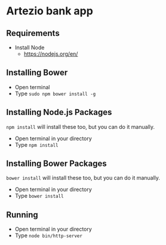 # Artezio bank app

## Requirements

- Install Node
    - https://nodejs.org/en/



## Installing Bower

- Open terminal
- Type `sudo npm bower install -g`

## Installing Node.js Packages
`npm install` will install these too, but you can do it manually.
- Open terminal in your directory
- Type `npm install`

## Installing Bower Packages
`bower install` will install these too, but you can do it manually.
- Open terminal in your directory
- Type `bower install`

## Running
- Open terminal in your directory
- Type `node bin/http-server`
